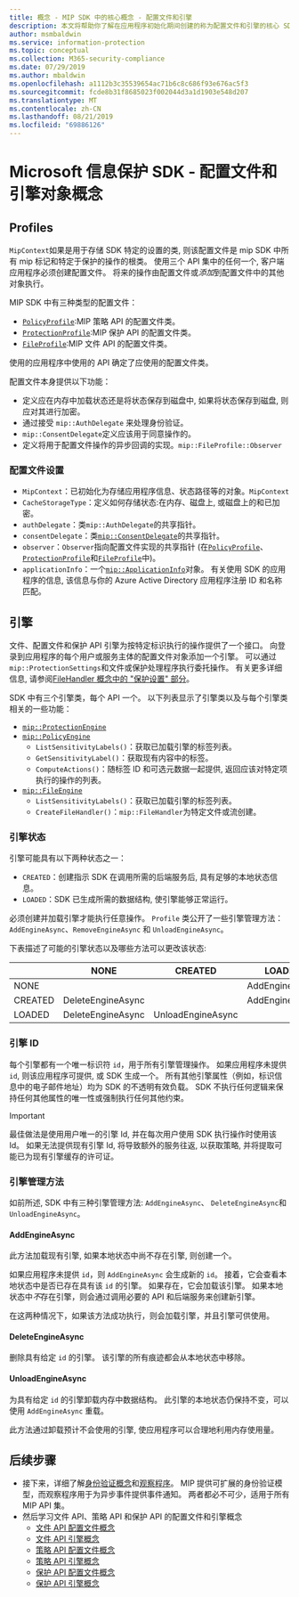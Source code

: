```yaml
---
title: 概念 - MIP SDK 中的核心概念 - 配置文件和引擎
description: 本文将帮助你了解在应用程序初始化期间创建的称为配置文件和引擎的核心 SDK 概念。
author: msmbaldwin
ms.service: information-protection
ms.topic: conceptual
ms.collection: M365-security-compliance
ms.date: 07/29/2019
ms.author: mbaldwin
ms.openlocfilehash: a1112b3c35539654ac71b6c8c686f93e676ac5f3
ms.sourcegitcommit: fcde8b31f8685023f002044d3a1d1903e548d207
ms.translationtype: MT
ms.contentlocale: zh-CN
ms.lasthandoff: 08/21/2019
ms.locfileid: "69886126"
---
```

# <a name="microsoft-information-protection-sdk---profile-and-engine-object-concepts"></a>Microsoft 信息保护 SDK - 配置文件和引擎对象概念

## <a name="profiles"></a>Profiles

`MipContext`如果是用于存储 SDK 特定的设置的类, 则该配置文件是 mip SDK 中所有 mip 标记和特定于保护的操作的根类。 使用三个 API 集中的任何一个, 客户端应用程序必须创建配置文件。 将来的操作由配置文件或*添加*到配置文件中的其他对象执行。

MIP SDK 中有三种类型的配置文件：

- [`PolicyProfile`](reference/class_mip_policyprofile.md):MIP 策略 API 的配置文件类。
- [`ProtectionProfile`](reference/class_mip_protectionprofile.md):MIP 保护 API 的配置文件类。
- [`FileProfile`](reference/class_mip_fileprofile.md):MIP 文件 API 的配置文件类。

使用的应用程序中使用的 API 确定了应使用的配置文件类。

配置文件本身提供以下功能：

- 定义应在内存中加载状态还是将状态保存到磁盘中, 如果将状态保存到磁盘, 则应对其进行加密。
- 通过接受 `mip::AuthDelegate` 来处理身份验证。
- `mip::ConsentDelegate`定义应该用于同意操作的。
- 定义将用于配置文件操作的异步回调的实现。`mip::FileProfile::Observer`

### <a name="profile-settings"></a>配置文件设置

- `MipContext`：已初始化为存储应用程序信息、状态路径等的对象。`MipContext`
- `CacheStorageType`：定义如何存储状态:在内存、磁盘上, 或磁盘上的和已加密。
- `authDelegate`：类`mip::AuthDelegate`的共享指针。
- `consentDelegate`：类[`mip::ConsentDelegate`](reference/class_mip_consentdelegate.md)的共享指针。
- `observer`：`Observer`指向配置文件实现的共享指针 (在[`PolicyProfile`](reference/class_mip_policyprofile_observer.md)、 [`ProtectionProfile`](reference/class_mip_protectionprofile_observer.md)和[`FileProfile`](reference/class_mip_fileprofile_observer.md)中)。
- `applicationInfo`：一个[`mip::ApplicationInfo`](reference/mip-enums-and-structs.md#structures)对象。 有关使用 SDK 的应用程序的信息, 该信息与你的 Azure Active Directory 应用程序注册 ID 和名称匹配。

## <a name="engines"></a>引擎

文件、配置文件和保护 API 引擎为按特定标识执行的操作提供了一个接口。 向登录到应用程序的每个用户或服务主体的配置文件对象添加一个引擎。 可以通过`mip::ProtectionSettings`和文件或保护处理程序执行委托操作。 有关更多详细信息, 请参阅[FileHandler 概念中的 "保护设置" 部分](concept-handler-file-cpp.md)。

SDK 中有三个引擎类，每个 API 一个。 以下列表显示了引擎类以及与每个引擎类相关的一些功能：

- [`mip::ProtectionEngine`](reference/class_mip_protectionengine.md)
- [`mip::PolicyEngine`](reference/class_mip_policyengine.md)
  - `ListSensitivityLabels()`：获取已加载引擎的标签列表。
  - `GetSensitivityLabel()`：获取现有内容中的标签。
  - `ComputeActions()`：随标签 ID 和可选元数据一起提供, 返回应该对特定项执行的操作的列表。
- [`mip::FileEngine`](reference/class_mip_fileengine.md)
  - `ListSensitivityLabels()`：获取已加载引擎的标签列表。
  - `CreateFileHandler()`：`mip::FileHandler`为特定文件或流创建。

### <a name="engine-states"></a>引擎状态

引擎可能具有以下两种状态之一：

- `CREATED`：创建指示 SDK 在调用所需的后端服务后, 具有足够的本地状态信息。
- `LOADED`：SDK 已生成所需的数据结构, 使引擎能够正常运行。

必须创建并加载引擎才能执行任意操作。 `Profile` 类公开了一些引擎管理方法：`AddEngineAsync`、`RemoveEngineAsync` 和 `UnloadEngineAsync`。

下表描述了可能的引擎状态以及哪些方法可以更改该状态:

|         | NONE              | CREATED           | LOADED         |
|---------|-------------------|-------------------|----------------|
| NONE    |                   |                   | AddEngineAsync |
| CREATED | DeleteEngineAsync |                   | AddEngineAsync |
| LOADED  | DeleteEngineAsync | UnloadEngineAsync |                |

### <a name="engine-id"></a>引擎 ID

每个引擎都有一个唯一标识符 `id`，用于所有引擎管理操作。 如果应用程序未提供`id`, 则该应用程序可提供, 或 SDK 生成一个。 所有其他引擎属性（例如，标识信息中的电子邮件地址）均为 SDK 的不透明有效负载。 SDK 不执行任何逻辑来保持任何其他属性的唯一性或强制执行任何其他约束。

> [!IMPORTANT]
> 最佳做法是使用用户唯一的引擎 Id, 并在每次用户使用 SDK 执行操作时使用该 Id。 如果无法提供现有引擎 Id, 将导致额外的服务往返, 以获取策略, 并将提取可能已为现有引擎缓存的许可证。

### <a name="engine-management-methods"></a>引擎管理方法

如前所述, SDK 中有三种引擎管理方法: `AddEngineAsync`、 `DeleteEngineAsync`和`UnloadEngineAsync`。

#### <a name="addengineasync"></a>AddEngineAsync

此方法加载现有引擎, 如果本地状态中尚不存在引擎, 则创建一个。

如果应用程序未提供 `id`，则 `AddEngineAsync` 会生成新的 `id`。 接着，它会查看本地状态中是否已存在具有该 `id` 的引擎。 如果存在，它会加载该引擎。 如果本地状态中*不*存在引擎，则会通过调用必要的 API 和后端服务来创建新引擎。

在这两种情况下，如果该方法成功执行，则会加载引擎，并且引擎可供使用。

#### <a name="deleteengineasync"></a>DeleteEngineAsync

删除具有给定 `id` 的引擎。 该引擎的所有痕迹都会从本地状态中移除。

#### <a name="unloadengineasync"></a>UnloadEngineAsync

为具有给定 `id` 的引擎卸载内存中数据结构。 此引擎的本地状态仍保持不变，可以使用 `AddEngineAsync` 重载。

此方法通过卸载预计不会使用的引擎, 使应用程序可以合理地利用内存使用量。

## <a name="next-steps"></a>后续步骤

- 接下来，详细了解[身份验证概念](concept-authentication-cpp.md)和[观察程序](concept-async-observers.md)。 MIP 提供可扩展的身份验证模型，而观察程序用于为异步事件提供事件通知。 两者都必不可少，适用于所有 MIP API 集。
- 然后学习文件 API、策略 API 和保护 API 的配置文件和引擎概念
  - [文件 API 配置文件概念](concept-profile-engine-file-profile-cpp.md)
  - [文件 API 引擎概念](concept-profile-engine-file-engine-cpp.md)
  - [策略 API 配置文件概念](concept-profile-engine-file-profile-cpp.md)
  - [策略 API 引擎概念](concept-profile-engine-file-engine-cpp.md)
  - [保护 API 配置文件概念](concept-profile-engine-file-profile-cpp.md)
  - [保护 API 引擎概念](concept-profile-engine-file-engine-cpp.md)  
